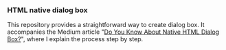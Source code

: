 ### HTML native dialog box

This repository provides a straightforward way to create dialog box. It accompanies the Medium article  "[Do You Know About Native HTML Dialog Box?](https://medium.com/@matsenkodenis/do-you-know-about-native-html-dialog-window-ddce6b314418)", where I explain the process step by step.
